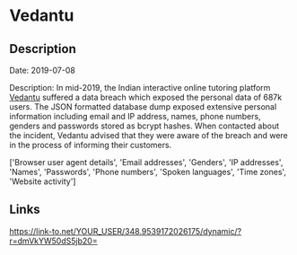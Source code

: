 # Vedantu

## Description

Date: 2019-07-08

Description:
In mid-2019, the Indian interactive online tutoring platform <a href="https://www.vedantu.com/" target="_blank" rel="noopener">Vedantu</a> suffered a data breach which exposed the personal data of 687k users. The JSON formatted database dump exposed extensive personal information including email and IP address, names, phone numbers, genders and passwords stored as bcrypt hashes. When contacted about the incident, Vedantu advised that they were aware of the breach and were in the process of informing their customers.


['Browser user agent details', 'Email addresses', 'Genders', 'IP addresses', 'Names', 'Passwords', 'Phone numbers', 'Spoken languages', 'Time zones', 'Website activity']

## Links

https://link-to.net/YOUR_USER/348.9539172026175/dynamic/?r=dmVkYW50dS5jb20=